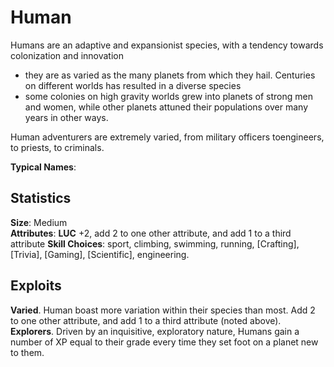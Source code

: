 # Human
Humans are an adaptive and expansionist species, with a tendency towards colonization and innovation
- they are as varied as the many planets from which they hail. Centuries on different worlds has resulted in a diverse species
- some colonies on high gravity worlds grew into planets of strong men and women, while other planets attuned their populations over many years in other ways.
Human adventurers are extremely varied, from military officers toengineers, to priests, to criminals.

**Typical Names**: 

## Statistics
**Size**: Medium  
**Attributes**: **LUC** +2, add 2 to one other attribute, and add 1 to a third attribute
**Skill Choices**: sport, climbing, swimming, running, [Crafting], [Trivia], [Gaming], [Scientific], engineering.

## Exploits
**Varied**. Human boast more variation within their species than most. Add 2 to one other attribute, and add 1 to a third attribute (noted above).**Explorers**. Driven by an inquisitive, exploratory nature, Humans gain a number of XP equal to their grade every time they set foot on a planet new to them.

